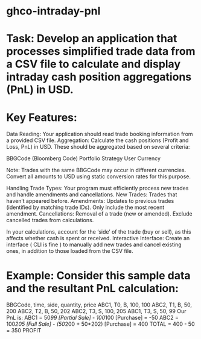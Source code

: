 # ghco-intraday-pnl

# Task: Develop an application that processes simplified trade data from a CSV file to calculate and display intraday cash position aggregations (PnL) in USD.

# Key Features:
Data Reading: Your application should read trade booking information from a provided CSV file.
Aggregation: Calculate the cash positions (Profit and Loss, PnL) in USD. These should be aggregated based on several criteria:

BBGCode (Bloomberg Code)
Portfolio
Strategy
User
Currency


Note: Trades with the same BBGCode may occur in different currencies. Convert all amounts to USD using static conversion rates for this purpose.

Handling Trade Types: Your program must efficiently process new trades and handle amendments and cancellations.
New Trades: Trades that haven’t appeared before.
Amendments: Updates to previous trades (identified by matching trade IDs). Only include the most recent amendment.
Cancellations: Removal of a trade (new or amended). Exclude cancelled trades from calculations.


In your calculations, account for the ‘side’ of the trade (buy or sell), as this affects whether cash is spent or received.
Interactive Interface: Create an interface ( CLI is fine ) to manually add new trades and cancel existing ones, in addition to those loaded from the CSV file.

# Example: Consider this sample data and the resultant PnL calculation:
BBGCode, time, side, quantity, price 
ABC1, T0, B, 100, 100
ABC2, T1, B, 50, 200
ABC2, T2, B, 50, 202
ABC2, T3, S, 100, 205
ABC1, T3, S, 50, 99
Our PnL is:
ABC1 = 50*99 [Partial Sale] - 100*100 [Purchase] = -50
ABC2 = 100*205 [Full Sale] - (50*200 + 50*202) [Purchase] = 400
TOTAL = 400 - 50 = 350 PROFIT
